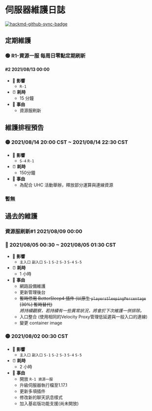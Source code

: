 # 伺服器維護日誌

[![hackmd-github-sync-badge](https://hackmd.io/6all3-thSN6ITI5STobGxg/badge)](https://hackmd.io/6all3-thSN6ITI5STobGxg)

## 定期維護

### 🟢 R1-資源一服 每周日零點定期刷新

#### #2 2021/08/13 00:00

- 🚧 **影響**
  - `R-1`
- ⏰ **耗時**
  - 15 分鐘
- 📑 **事由**
  - 資源服刷新

## 維護排程預告

### 🟡 2021/08/14 20:00 CST ~ 2021/08/14 22:30 CST

- 🚧 **影響** 
  - `S-4` `R-1`
- ⏰ **耗時**
  - 150分鐘
- 📑 **事由**
  - 為配合 UHC 活動舉辦，釋放部分運算與連線資源

### 暫無

## 過去的維護

### 資源服刷新#1 2021/08/09 00:00

### 🔴 2021/08/05 00:30 ~ 2021/08/05 01:30 CST
  
- 🚧 **影響**
  - `主入口` `副入口` `S-1` `S-2` `S-3` `S-4` `S-5`
- ⏰ **耗時**
  - 1 小時
- 📑 **事由**
  - 網路設備維護
  - 更新管理後台
  - ~~暫時停用 BetterSleep4 插件 (以原生 `playersSleepingPercentage` [30%] 暫時替代)~~
<br>_將持續觀察，若持續有一些異常狀況，將會於下次維護一併排除。_</br>
  - 入口整合 (使用相同的Velocity Proxy管理低延遲與一般入口的連線)
  - 變更 container image

### 🟡 2021/08/02 00:30 CST

- 🚧 **影響**
  - `主入口` `副入口` `S-1` `S-2` `S-3` `S-4` `S-5`
- ⏰ **耗時**
  - 2 小時
- 📑 **事由**
  - 開放 `R-1 資源一服`
  - 升級伺服器執行檔至1.17.1
  - 更新多項插件
  - 修改新的聊天訊息樣式
  - 加入基岩版功能支援(尚未開放)
